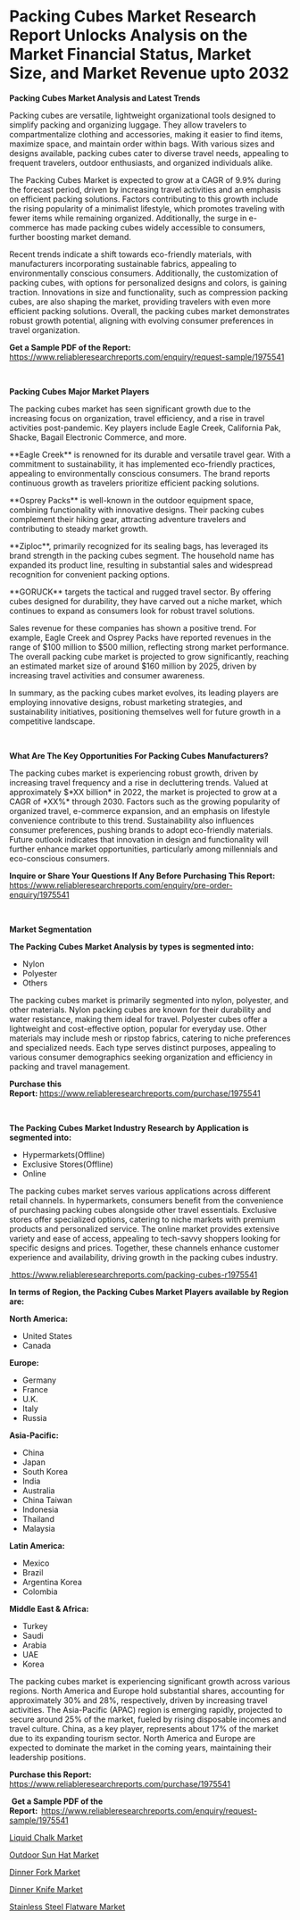 <p><h1>Packing Cubes Market Research Report Unlocks Analysis on the Market Financial Status, Market Size, and Market Revenue upto 2032</h1></p><p><strong>Packing Cubes Market Analysis and Latest Trends</strong></p>
<p><p>Packing cubes are versatile, lightweight organizational tools designed to simplify packing and organizing luggage. They allow travelers to compartmentalize clothing and accessories, making it easier to find items, maximize space, and maintain order within bags. With various sizes and designs available, packing cubes cater to diverse travel needs, appealing to frequent travelers, outdoor enthusiasts, and organized individuals alike.</p><p>The Packing Cubes Market is expected to grow at a CAGR of 9.9% during the forecast period, driven by increasing travel activities and an emphasis on efficient packing solutions. Factors contributing to this growth include the rising popularity of a minimalist lifestyle, which promotes traveling with fewer items while remaining organized. Additionally, the surge in e-commerce has made packing cubes widely accessible to consumers, further boosting market demand. </p><p>Recent trends indicate a shift towards eco-friendly materials, with manufacturers incorporating sustainable fabrics, appealing to environmentally conscious consumers. Additionally, the customization of packing cubes, with options for personalized designs and colors, is gaining traction. Innovations in size and functionality, such as compression packing cubes, are also shaping the market, providing travelers with even more efficient packing solutions. Overall, the packing cubes market demonstrates robust growth potential, aligning with evolving consumer preferences in travel organization.</p></p>
<p><strong>Get a Sample PDF of the Report:&nbsp;</strong> <a href="https://www.reliableresearchreports.com/enquiry/request-sample/1975541?utm_campaign=8&utm_medium=2&utm_source=Github&utm_content=ia&utm_term=08022025&utm_id=packing-cubes">https://www.reliableresearchreports.com/enquiry/request-sample/1975541</a></p>
<p>&nbsp;</p>
<p><strong>Packing Cubes Major Market Players</strong></p>
<p><p>The packing cubes market has seen significant growth due to the increasing focus on organization, travel efficiency, and a rise in travel activities post-pandemic. Key players include Eagle Creek, California Pak, Shacke, Bagail Electronic Commerce, and more.</p><p>**Eagle Creek** is renowned for its durable and versatile travel gear. With a commitment to sustainability, it has implemented eco-friendly practices, appealing to environmentally conscious consumers. The brand reports continuous growth as travelers prioritize efficient packing solutions.</p><p>**Osprey Packs** is well-known in the outdoor equipment space, combining functionality with innovative designs. Their packing cubes complement their hiking gear, attracting adventure travelers and contributing to steady market growth.</p><p>**Ziploc**, primarily recognized for its sealing bags, has leveraged its brand strength in the packing cubes segment. The household name has expanded its product line, resulting in substantial sales and widespread recognition for convenient packing options.</p><p>**GORUCK** targets the tactical and rugged travel sector. By offering cubes designed for durability, they have carved out a niche market, which continues to expand as consumers look for robust travel solutions.</p><p>Sales revenue for these companies has shown a positive trend. For example, Eagle Creek and Osprey Packs have reported revenues in the range of $100 million to $500 million, reflecting strong market performance. The overall packing cube market is projected to grow significantly, reaching an estimated market size of around $160 million by 2025, driven by increasing travel activities and consumer awareness.</p><p>In summary, as the packing cubes market evolves, its leading players are employing innovative designs, robust marketing strategies, and sustainability initiatives, positioning themselves well for future growth in a competitive landscape.</p></p>
<p>&nbsp;</p>
<p><strong>What Are The Key Opportunities For Packing Cubes Manufacturers?</strong></p>
<p><p>The packing cubes market is experiencing robust growth, driven by increasing travel frequency and a rise in decluttering trends. Valued at approximately $*XX billion* in 2022, the market is projected to grow at a CAGR of *XX%* through 2030. Factors such as the growing popularity of organized travel, e-commerce expansion, and an emphasis on lifestyle convenience contribute to this trend. Sustainability also influences consumer preferences, pushing brands to adopt eco-friendly materials. Future outlook indicates that innovation in design and functionality will further enhance market opportunities, particularly among millennials and eco-conscious consumers.</p></p>
<p><strong>Inquire or Share Your Questions If Any Before Purchasing This Report:</strong> <a href="https://www.reliableresearchreports.com/enquiry/pre-order-enquiry/1975541?utm_campaign=8&utm_medium=2&utm_source=Github&utm_content=ia&utm_term=08022025&utm_id=packing-cubes">https://www.reliableresearchreports.com/enquiry/pre-order-enquiry/1975541</a></p>
<p>&nbsp;</p>
<p><strong>Market Segmentation</strong></p>
<p><strong>The Packing Cubes Market Analysis by types is segmented into:</strong></p>
<p><ul><li>Nylon</li><li>Polyester</li><li>Others</li></ul></p>
<p><p>The packing cubes market is primarily segmented into nylon, polyester, and other materials. Nylon packing cubes are known for their durability and water resistance, making them ideal for travel. Polyester cubes offer a lightweight and cost-effective option, popular for everyday use. Other materials may include mesh or ripstop fabrics, catering to niche preferences and specialized needs. Each type serves distinct purposes, appealing to various consumer demographics seeking organization and efficiency in packing and travel management.</p></p>
<p><strong>Purchase this Report:&nbsp;</strong><a href="https://www.reliableresearchreports.com/purchase/1975541?utm_campaign=8&utm_medium=2&utm_source=Github&utm_content=ia&utm_term=08022025&utm_id=packing-cubes">https://www.reliableresearchreports.com/purchase/1975541</a></p>
<p>&nbsp;</p>
<p><strong>The Packing Cubes Market Industry Research by Application is segmented into:</strong></p>
<p><ul><li>Hypermarkets(Offline)</li><li>Exclusive Stores(Offline)</li><li>Online</li></ul></p>
<p><p>The packing cubes market serves various applications across different retail channels. In hypermarkets, consumers benefit from the convenience of purchasing packing cubes alongside other travel essentials. Exclusive stores offer specialized options, catering to niche markets with premium products and personalized service. The online market provides extensive variety and ease of access, appealing to tech-savvy shoppers looking for specific designs and prices. Together, these channels enhance customer experience and availability, driving growth in the packing cubes industry.</p></p>
<p><a href="https://www.reliableresearchreports.com/packing-cubes-r1975541?utm_campaign=8&utm_medium=2&utm_source=Github&utm_content=ia&utm_term=08022025&utm_id=packing-cubes">&nbsp;https://www.reliableresearchreports.com/packing-cubes-r1975541</a></p>
<p><strong>In terms of Region, the Packing Cubes Market Players available by Region are:</strong></p>
<p>
    <p> <strong> North America: </strong>
        <ul>
            <li>United States</li>
            <li>Canada</li>
        </ul>
        </p> 
    <p> <strong> Europe: </strong>
        <ul>
            <li>Germany</li>
            <li>France</li>
            <li>U.K.</li>
            <li>Italy</li>
            <li>Russia</li>
        </ul>
        </p> 
    <p> <strong> Asia-Pacific: </strong>
        <ul>
            <li>China</li>
            <li>Japan</li>
            <li>South Korea</li>
            <li>India</li>
            <li>Australia</li>
            <li>China Taiwan</li>
            <li>Indonesia</li>
            <li>Thailand</li>
            <li>Malaysia</li>
        </ul>
        </p> 
    <p> <strong> Latin America: </strong>
        <ul>
            <li>Mexico</li>
            <li>Brazil</li>
            <li>Argentina Korea</li>
            <li>Colombia</li>
        </ul>
        </p> 
    <p> <strong> Middle East & Africa: </strong>
        <ul>
            <li>Turkey</li>
            <li>Saudi</li>
            <li>Arabia</li>
            <li>UAE</li>
            <li>Korea</li>
        </ul>
    </p>
    </p>
<p><p>The packing cubes market is experiencing significant growth across various regions. North America and Europe hold substantial shares, accounting for approximately 30% and 28%, respectively, driven by increasing travel activities. The Asia-Pacific (APAC) region is emerging rapidly, projected to secure around 25% of the market, fueled by rising disposable incomes and travel culture. China, as a key player, represents about 17% of the market due to its expanding tourism sector. North America and Europe are expected to dominate the market in the coming years, maintaining their leadership positions.</p></p>
<p><strong>Purchase this Report: </strong><a href="https://www.reliableresearchreports.com/purchase/1975541?utm_campaign=8&utm_medium=2&utm_source=Github&utm_content=ia&utm_term=08022025&utm_id=packing-cubes">https://www.reliableresearchreports.com/purchase/1975541</a></p>
<p>&nbsp;<strong>Get a Sample PDF of the Report:&nbsp;&nbsp;</strong><a href="https://www.reliableresearchreports.com/enquiry/request-sample/1975541?utm_campaign=8&utm_medium=2&utm_source=Github&utm_content=ia&utm_term=08022025&utm_id=packing-cubes">https://www.reliableresearchreports.com/enquiry/request-sample/1975541</a></p>
<p><strong></strong></p>
<p><p><a href="https://github.com/tashiafun920/Market-Research-Report-List-1/blob/main/liquid-chalk-market.md?utm_campaign=8&utm_medium=2&utm_source=Github&utm_content=ia&utm_term=08022025&utm_id=packing-cubes">Liquid Chalk Market</a></p><p><a href="https://github.com/tshumaalzlam0/Market-Research-Report-List-1/blob/main/outdoor-sun-hat-market.md?utm_campaign=8&utm_medium=2&utm_source=Github&utm_content=ia&utm_term=08022025&utm_id=packing-cubes">Outdoor Sun Hat Market</a></p><p><a href="https://github.com/verikaahova/Market-Research-Report-List-1/blob/main/dinner-fork-market.md?utm_campaign=8&utm_medium=2&utm_source=Github&utm_content=ia&utm_term=08022025&utm_id=packing-cubes">Dinner Fork Market</a></p><p><a href="https://github.com/dingharhouma/Market-Research-Report-List-1/blob/main/dinner-knife-market.md?utm_campaign=8&utm_medium=2&utm_source=Github&utm_content=ia&utm_term=08022025&utm_id=packing-cubes">Dinner Knife Market</a></p><p><a href="https://github.com/ezahdyre/Market-Research-Report-List-1/blob/main/stainless-steel-flatware-market.md?utm_campaign=8&utm_medium=2&utm_source=Github&utm_content=ia&utm_term=08022025&utm_id=packing-cubes">Stainless Steel Flatware Market</a></p></p>